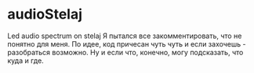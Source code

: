 # audioStelaj
Led audio spectrum on stelaj
Я пытался все закомментировать, что не понятно для меня. По идее, код причесан чуть чуть и если захочешь - разобраться возможно. Ну и если что, конечно, могу подсказать, что куда и где.
